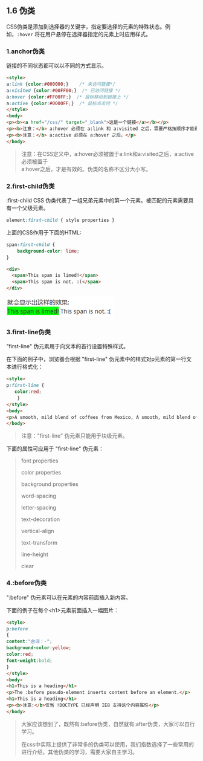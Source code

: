 ## 1.6 伪类

CSS伪类是添加到选择器的关键字，指定要选择的元素的特殊状态。例如，`:hover` 将在用户悬停在选择器指定的元素上时应用样式。

### 1.anchor伪类

链接的不同状态都可以以不同的方式显示。

```html
<style>
a:link {color:#000000;}    /* 未访问链接*/
a:visited {color:#00FF00;}  /* 已访问链接 */
a:hover {color:#FF00FF;}  /* 鼠标移动到链接上 */
a:active {color:#0000FF;}  /* 鼠标点击时 */
</style>
<body>
<p><b><a href="/css/" target="_blank">这是一个链接</a></b></p>
<p><b>注意：</b> a:hover 必须在 a:link 和 a:visited 之后，需要严格按顺序才能看到效果。</p>
<p><b>注意：</b> a:active 必须在 a:hover 之后。</p>
</body>
```

> 注意：在CSS定义中，a:hover必须被置于a:link和a:visited之后，a:active必须被置于  
> a:hover之后，才是有效的。伪类的名称不区分大小写。

### 2.first-child伪类

:first-child CSS 伪类代表了一组兄弟元素中的第一个元素。被匹配的元素需要具有一个父级元素。

```css
element:first-child { style properties }
```

上面的CSS作用于下面的HTML:

```css
span:first-child {
    background-color: lime;
}
```

```html
<div>
  <span>This span is limed!</span>
  <span>This span is not. :(</span>
</div>
```

![](/assets/pic/first-child.png)

### 3.first-line伪类

"first-line" 伪元素用于向文本的首行设置特殊样式。

在下面的例子中，浏览器会根据 "first-line" 伪元素中的样式对p元素的第一行文本进行格式化：

```html
<style>
p:first-line {
   color:red;
    }
</style>
<body>
<p>A smooth, mild blend of coffees from Mexico, A smooth, mild blend of coffees from Mexico,A smooth, mild blend of coffees from Mexico,A smooth, mild blend of coffees from Mexico,A smooth, mild blend of coffees from Mexico,A smooth, mild blend of coffees from Mexico,A smooth, mild blend of coffees from Mexico,A smooth, mild blend of coffees from Mexico,A smooth, mild blend of coffees from Mexico,A smooth, mild blend of coffees from Mexico,A smooth, mild blend of coffees from Mexico,A smooth, mild blend of coffees from Mexico,A smooth, mild blend of coffees from Mexico,A smooth, mild blend of coffees from Mexico,</p>
</body>
```

> 注意："first-line" 伪元素只能用于块级元素。

下面的属性可应用于 "first-line" 伪元素：

> font properties
>
> color properties
>
> background properties
>
> word-spacing
>
> letter-spacing
>
> text-decoration
>
> vertical-align
>
> text-transform
>
> line-height
>
> clear

### 4.:before伪类

":before" 伪元素可以在元素的内容前面插入新内容。

下面的例子在每个&lt;h1&gt;元素前面插入一幅图片：

```html
<style>
p:before
{ 
content:"台词：-";
background-color:yellow;
color:red;
font-weight:bold;
}
</style>
<body>
<h1>This is a heading</h1>
<p>The :before pseudo-element inserts content before an element.</p>
<h1>This is a heading</h1>
<p><b>注意:</b>仅当 !DOCTYPE 已经声明 IE8 支持这个内容属性</p>
</body>
```

> 大家应该想到了，既然有:before伪类，自然就有:after伪类，大家可以自行学习。
>
> 在css中实际上提供了非常多的伪类可以使用，我们指数选择了一些常用的进行介绍，其他伪类的学习，需要大家自主学习。



